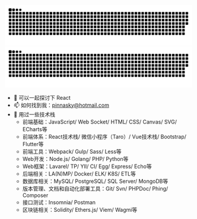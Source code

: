 ![github contribution grid snake animation](https://raw.githubusercontent.com/JakeXu/JakeXu/output/github-contribution-grid-snake-dark.svg#gh-dark-mode-only)![github contribution grid snake animation](https://raw.githubusercontent.com/JakeXu/JakeXu/output/github-contribution-grid-snake.svg#gh-light-mode-only)

<!--
**JakeXu/JakeXu** is a ✨ _special_ ✨ repository because its `README.md` (this file) appears on your GitHub profile.

- 🔭 I’m currently working on ...
- 🌱 I’m currently learning ...
- 👯 I’m looking to collaborate on ...
- 🤔 I’m looking for help with ...
- 😄 Pronouns: ...
- ⚡ Fun fact: ...
-->
- 💬 可以一起探讨下 React
- 📫 如何找到我：<pinnasky@hotmail.com>
- 🤔 用过一些技术栈
  - 前端基础：JavaScript/ Web Socket/ HTML/ CSS/ Canvas/ SVG/ ECharts等
  - 前端体系：React技术栈/ 微信小程序（Taro）/ Vue技术栈/ Bootstrap/ Flutter等
  - 前端工具：Webpack/ Gulp/ Sass/ Less等
  - Web开发：Node.js/ Golang/ PHP/ Python等
  - Web框架：Lavarel/ TP/ YII/ CI/ Egg/ Express/ Echo等
  - 后端相关：LA(N)MP/ Docker/ ELK/ K8S/ ETL等
  - 数据库相关：MySQL/ PostgreSQL/ SQL Server/ MongoDB等
  - 版本管理、文档和自动化部署工具：Git/ Svn/ PHPDoc/ Phing/ Composer
  - 接口测试：Insomnia/ Postman
  - 区块链相关：Solidity/ Ethers.js/ Viem/ Wagmi等


